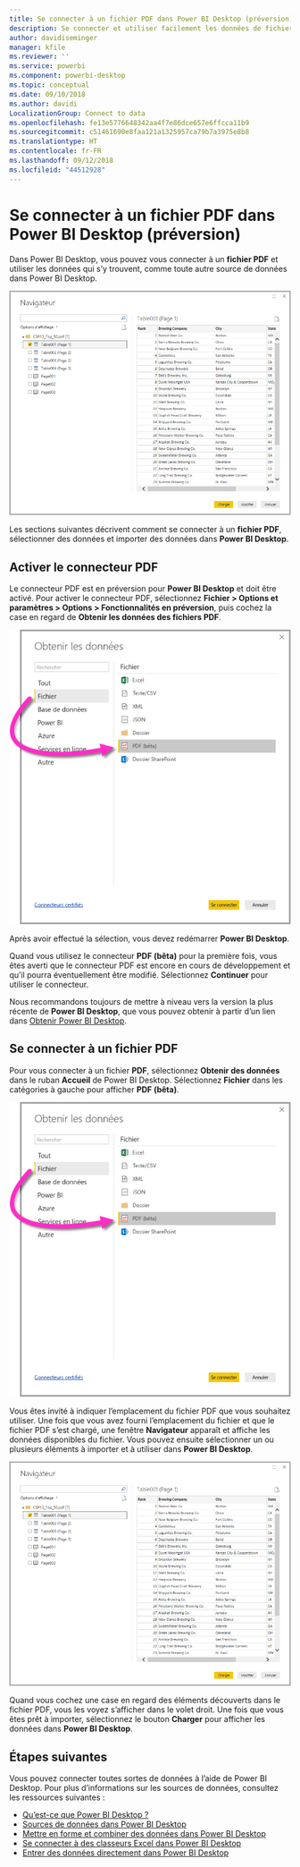 ```yaml
---
title: Se connecter à un fichier PDF dans Power BI Desktop (préversion)
description: Se connecter et utiliser facilement les données de fichiers PDF dans Power BI Desktop
author: davidiseminger
manager: kfile
ms.reviewer: ''
ms.service: powerbi
ms.component: powerbi-desktop
ms.topic: conceptual
ms.date: 09/10/2018
ms.author: davidi
LocalizationGroup: Connect to data
ms.openlocfilehash: fe13e5776648342aa4f7e86dce657e6ffcca11b9
ms.sourcegitcommit: c51461690e8faa121a1325957ca79b7a3975e8b8
ms.translationtype: HT
ms.contentlocale: fr-FR
ms.lasthandoff: 09/12/2018
ms.locfileid: "44512928"
---
```

# <a name="connect-to-a-pdf-file-in-power-bi-desktop-preview"></a>Se connecter à un fichier PDF dans Power BI Desktop (préversion)
Dans Power BI Desktop, vous pouvez vous connecter à un **fichier PDF** et utiliser les données qui s’y trouvent, comme toute autre source de données dans Power BI Desktop.

![Se connecter aux données dans des fichiers PDF](media/desktop-connect-pdf/connect-pdf_04.png)

Les sections suivantes décrivent comment se connecter à un **fichier PDF**, sélectionner des données et importer des données dans **Power BI Desktop**.

## <a name="enable-the-pdf-connector"></a>Activer le connecteur PDF
Le connecteur PDF est en préversion pour **Power BI Desktop** et doit être activé. Pour activer le connecteur PDF, sélectionnez **Fichier > Options et paramètres > Options > Fonctionnalités en préversion**, puis cochez la case en regard de **Obtenir les données des fichiers PDF**. 

![Activer le connecteur PDF à partir d’Options > Fonctionnalités en préversion](media/desktop-connect-pdf/connect-pdf_01.png)

Après avoir effectué la sélection, vous devez redémarrer **Power BI Desktop**.

Quand vous utilisez le connecteur **PDF (bêta)** pour la première fois, vous êtes averti que le connecteur PDF est encore en cours de développement et qu’il pourra éventuellement être modifié. Sélectionnez **Continuer** pour utiliser le connecteur.

Nous recommandons toujours de mettre à niveau vers la version la plus récente de **Power BI Desktop**, que vous pouvez obtenir à partir d’un lien dans [Obtenir Power BI Desktop](desktop-get-the-desktop.md). 

## <a name="connect-to-a-pdf-file"></a>Se connecter à un fichier PDF
Pour vous connecter à un fichier **PDF**, sélectionnez **Obtenir des données** dans le ruban **Accueil** de Power BI Desktop. Sélectionnez **Fichier** dans les catégories à gauche pour afficher **PDF (bêta)**.

![Sélectionner le format PDF dans Obtenir des données](media/desktop-connect-pdf/connect-pdf_01.png)

Vous êtes invité à indiquer l’emplacement du fichier PDF que vous souhaitez utiliser. Une fois que vous avez fourni l’emplacement du fichier et que le fichier PDF s’est chargé, une fenêtre **Navigateur** apparaît et affiche les données disponibles du fichier. Vous pouvez ensuite sélectionner un ou plusieurs éléments à importer et à utiliser dans **Power BI Desktop**.

![Se connecter aux données dans des fichiers PDF](media/desktop-connect-pdf/connect-pdf_04.png)

Quand vous cochez une case en regard des éléments découverts dans le fichier PDF, vous les voyez s’afficher dans le volet droit. Une fois que vous êtes prêt à importer, sélectionnez le bouton **Charger** pour afficher les données dans **Power BI Desktop**.


## <a name="next-steps"></a>Étapes suivantes
Vous pouvez connecter toutes sortes de données à l’aide de Power BI Desktop. Pour plus d’informations sur les sources de données, consultez les ressources suivantes :

* [Qu’est-ce que Power BI Desktop ?](desktop-what-is-desktop.md)
* [Sources de données dans Power BI Desktop](desktop-data-sources.md)
* [Mettre en forme et combiner des données dans Power BI Desktop](desktop-shape-and-combine-data.md)
* [Se connecter à des classeurs Excel dans Power BI Desktop](desktop-connect-excel.md)   
* [Entrer des données directement dans Power BI Desktop](desktop-enter-data-directly-into-desktop.md)   

